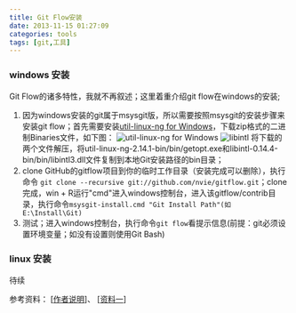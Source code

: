 ```yaml
---
title: Git Flow安装
date: 2013-11-15 01:27:09
categories: tools
tags: [git,工具]
---
```

### windows 安装
Git Flow的诸多特性，我就不再叙述；这里着重介绍git flow在windows的安装;

1. 因为windows安装的git属于msysgit版，所以需要按照msysgit的安装步骤来安装git flow；首先需要安装[util-linux-ng for Windows](http://gnuwin32.sourceforge.net/packages/util-linux-ng.htm)，下载zip格式的二进制Binaries文件，如下图：
![util-linux-ng for Windows](/images/git/Install-Git-Flow-One.png)
![libintl](/images/git/Install-Git-Flow-Two.png)
将下载的两个文件解压，将util-linux-ng-2.14.1-bin/bin/getopt.exe和libintl-0.14.4-bin/bin/libintl3.dll文件复制到本地Git安装路径的bin目录；
2. clone GitHub的gitflow项目到你的临时工作目录（安装完成可以删除），执行命令 `git clone --recursive git://github.com/nvie/gitflow.git`；clone完成，win + R运行"cmd"进入windows控制台，进入该gitflow/contrib目录，执行命令`msysgit-install.cmd "Git Install Path"(如E:\Install\Git)`
3. 测试；进入windows控制台，执行命令`git flow`看提示信息(前提：git必须设置环境变量；如没有设置则使用Git Bash)

### linux 安装

待续
 
参考资料：
[[作者说明](https://github.com/nvie/gitflow/wiki/Windows)]、
[[资料一](http://www.360doc.com/content/13/0720/22/2569758_301389862.shtml)]